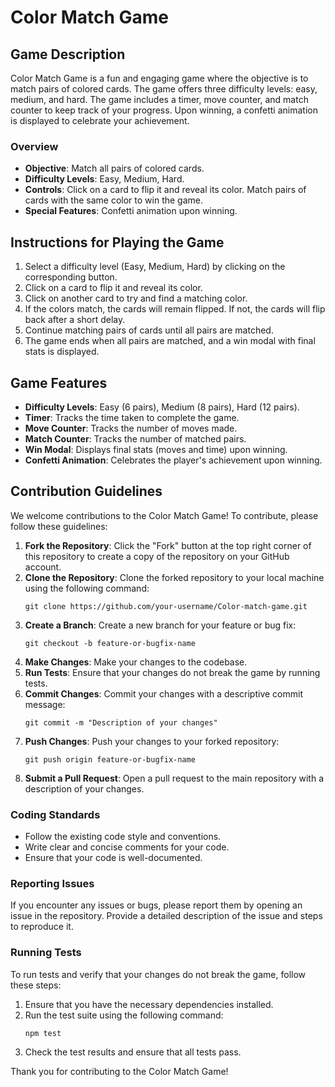 # Color Match Game

## Game Description

Color Match Game is a fun and engaging game where the objective is to match pairs of colored cards. The game offers three difficulty levels: easy, medium, and hard. The game includes a timer, move counter, and match counter to keep track of your progress. Upon winning, a confetti animation is displayed to celebrate your achievement.

### Overview

- **Objective**: Match all pairs of colored cards.
- **Difficulty Levels**: Easy, Medium, Hard.
- **Controls**: Click on a card to flip it and reveal its color. Match pairs of cards with the same color to win the game.
- **Special Features**: Confetti animation upon winning.

## Instructions for Playing the Game

1. Select a difficulty level (Easy, Medium, Hard) by clicking on the corresponding button.
2. Click on a card to flip it and reveal its color.
3. Click on another card to try and find a matching color.
4. If the colors match, the cards will remain flipped. If not, the cards will flip back after a short delay.
5. Continue matching pairs of cards until all pairs are matched.
6. The game ends when all pairs are matched, and a win modal with final stats is displayed.

## Game Features

- **Difficulty Levels**: Easy (6 pairs), Medium (8 pairs), Hard (12 pairs).
- **Timer**: Tracks the time taken to complete the game.
- **Move Counter**: Tracks the number of moves made.
- **Match Counter**: Tracks the number of matched pairs.
- **Win Modal**: Displays final stats (moves and time) upon winning.
- **Confetti Animation**: Celebrates the player's achievement upon winning.

## Contribution Guidelines

We welcome contributions to the Color Match Game! To contribute, please follow these guidelines:

1. **Fork the Repository**: Click the "Fork" button at the top right corner of this repository to create a copy of the repository on your GitHub account.
2. **Clone the Repository**: Clone the forked repository to your local machine using the following command:
   ```
   git clone https://github.com/your-username/Color-match-game.git
   ```
3. **Create a Branch**: Create a new branch for your feature or bug fix:
   ```
   git checkout -b feature-or-bugfix-name
   ```
4. **Make Changes**: Make your changes to the codebase.
5. **Run Tests**: Ensure that your changes do not break the game by running tests.
6. **Commit Changes**: Commit your changes with a descriptive commit message:
   ```
   git commit -m "Description of your changes"
   ```
7. **Push Changes**: Push your changes to your forked repository:
   ```
   git push origin feature-or-bugfix-name
   ```
8. **Submit a Pull Request**: Open a pull request to the main repository with a description of your changes.

### Coding Standards

- Follow the existing code style and conventions.
- Write clear and concise comments for your code.
- Ensure that your code is well-documented.

### Reporting Issues

If you encounter any issues or bugs, please report them by opening an issue in the repository. Provide a detailed description of the issue and steps to reproduce it.

### Running Tests

To run tests and verify that your changes do not break the game, follow these steps:

1. Ensure that you have the necessary dependencies installed.
2. Run the test suite using the following command:
   ```
   npm test
   ```
3. Check the test results and ensure that all tests pass.

Thank you for contributing to the Color Match Game!
